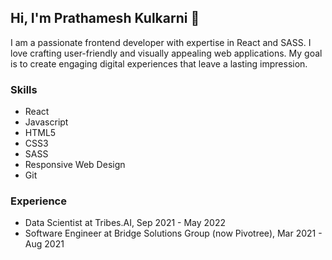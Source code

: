 ## Hi, I'm Prathamesh Kulkarni 👋

I am a passionate frontend developer with expertise in React and SASS. I love crafting user-friendly and visually appealing web applications. My goal is to create engaging digital experiences that leave a lasting impression.

### Skills

* React
* Javascript
* HTML5
* CSS3
* SASS
* Responsive Web Design
* Git

### Experience

* Data Scientist at Tribes.AI, Sep 2021 - May 2022
* Software Engineer at Bridge Solutions Group (now Pivotree), Mar 2021 - Aug 2021



<!--
**data-picasso44/data-picasso44** is a ✨ _special_ ✨ repository because its `README.md` (this file) appears on your GitHub profile.

Here are some ideas to get you started:

- 🔭 I’m currently working on ...
- 🌱 I’m currently learning ...
- 👯 I’m looking to collaborate on ...
- 🤔 I’m looking for help with ...
- 💬 Ask me about ...
- 📫 How to reach me: ...
- 😄 Pronouns: ...
- ⚡ Fun fact: ...
-->
